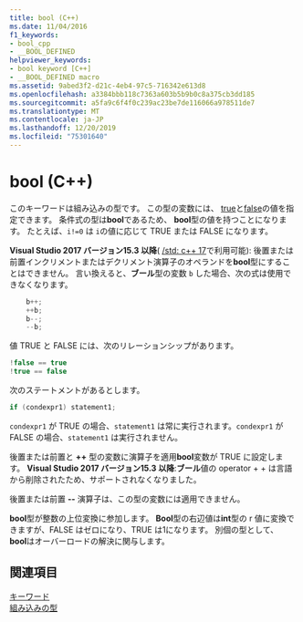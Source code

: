 ```yaml
---
title: bool (C++)
ms.date: 11/04/2016
f1_keywords:
- bool_cpp
- __BOOL_DEFINED
helpviewer_keywords:
- bool keyword [C++]
- __BOOL_DEFINED macro
ms.assetid: 9abed3f2-d21c-4eb4-97c5-716342e613d8
ms.openlocfilehash: a3384bbb118c7363a603b5b9b0c8a375cb3dd185
ms.sourcegitcommit: a5fa9c6f4f0c239ac23be7de116066a978511de7
ms.translationtype: MT
ms.contentlocale: ja-JP
ms.lasthandoff: 12/20/2019
ms.locfileid: "75301640"
---
```

# <a name="bool-c"></a>bool (C++)

このキーワードは組み込みの型です。 この型の変数には、 [true](../cpp/true-cpp.md)と[false](../cpp/false-cpp.md)の値を指定できます。 条件式の型は**bool**であるため、 **bool**型の値を持つことになります。 たとえば、`i!=0` は `i`の値に応じて TRUE または FALSE になります。

**Visual Studio 2017 バージョン15.3 以降**( [/std: c++ 17](../build/reference/std-specify-language-standard-version.md)で利用可能): 後置または前置インクリメントまたはデクリメント演算子のオペランドを**bool**型にすることはできません。 言い換えると、**ブール**型の変数 `b` した場合、次の式は使用できなくなります。

```cpp
    b++;
    ++b;
    b--;
    --b;
```

値 TRUE と FALSE には、次のリレーションシップがあります。

```cpp
!false == true
!true == false
```

次のステートメントがあるとします。

```cpp
if (condexpr1) statement1;
```

`condexpr1` が TRUE の場合、`statement1` は常に実行されます。`condexpr1` が FALSE の場合、`statement1` は実行されません。

後置または前置と **++** 型の変数に演算子を適用**bool**変数が TRUE に設定します。
**Visual Studio 2017 バージョン15.3 以降**:**ブール**値の operator + + は言語から削除されたため、サポートされなくなりました。

後置または前置 **--** 演算子は、この型の変数には適用できません。

**bool**型が整数の上位変換に参加します。 **Bool**型の右辺値は**int**型の r 値に変換できますが、FALSE はゼロになり、TRUE は1になります。 別個の型として、 **bool**はオーバーロードの解決に関与します。

## <a name="see-also"></a>関連項目

[キーワード](../cpp/keywords-cpp.md)<br/>
[組み込みの型](../cpp/fundamental-types-cpp.md)
